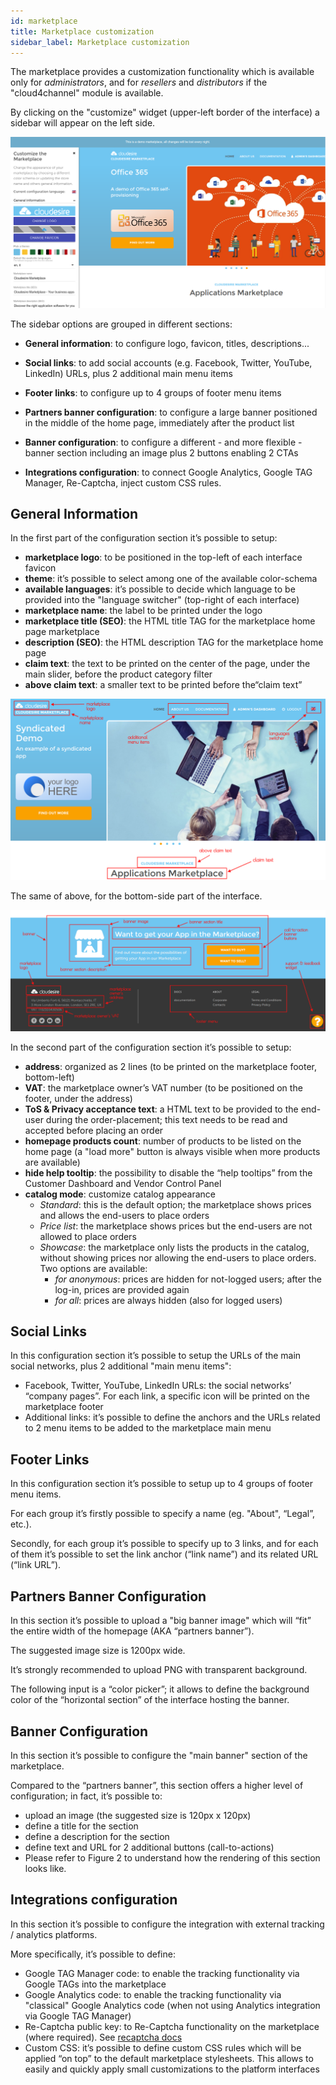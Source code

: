 ```yaml
---
id: marketplace
title: Marketplace customization
sidebar_label: Marketplace customization
---
```


The marketplace provides a customization functionality which is
available only for *administrators*, and for *resellers* and
*distributors* if the "cloud4channel" module is available.

By clicking on the "customize" widget (upper-left border of the interface) a
sidebar will appear on the left side.

![image alt text](assets/marketplace/image_0.png)

The sidebar options are grouped in different sections:

* **General information**: to configure logo, favicon, titles, descriptions...

* **Social links**: to add social accounts (e.g. Facebook, Twitter, YouTube,
  LinkedIn) URLs, plus 2 additional main menu items

* **Footer links**: to configure up to 4 groups of footer menu items

* **Partners banner configuration**: to configure a large banner positioned in
  the middle of the home page, immediately after the product list

* **Banner configuration**: to configure a different - and more flexible -
  banner section including an image plus 2 buttons enabling 2 CTAs

* **Integrations configuration**: to connect Google Analytics, Google TAG
  Manager, Re-Captcha, inject custom CSS rules.

## General Information

In the first part of the configuration section it’s  possible to setup:

* **marketplace logo**: to be positioned in the top-left of each interface
  favicon
* **theme**: it’s possible to select among one of the available color-schema
* **available languages**: it’s possible to decide which language to be provided
  into the "language switcher" (top-right of each interface)
* **marketplace name**: the label to be printed under the logo
* **marketplace title (SEO)**: the HTML title TAG for the marketplace home page
  marketplace
* **description (SEO)**: the HTML description TAG for the marketplace home page
* **claim text**:  the text to be printed on the center of the page, under the
  main slider, before the product category filter
* **above claim text**: a smaller text to be printed before the“claim text”

![image alt text](assets/marketplace/image_1.png)

The same of above, for the bottom-side part of the interface.

![image alt text](assets/marketplace/image_2.png)

In the second part of the configuration section it’s possible to setup:

* **address**: organized as 2 lines (to be printed on the marketplace footer,
  bottom-left)
* **VAT**: the marketplace owner’s VAT number (to be positioned on the footer, under
  the address)
* **ToS & Privacy acceptance text**: a HTML text to be provided to the end-user
  during the order-placement; this text needs to be read and accepted before
  placing an order
* **homepage products count**: number of products to be listed on the home page (a
  "load more" button is always visible when more products are available)
* **hide help tooltip**: the possibility to disable the “help tooltips” from the
  Customer Dashboard and Vendor Control Panel
* **catalog mode**: customize catalog appearance
  * *Standard*: this is the default option; the marketplace shows prices  and
    allows the end-users to place orders
  * *Price list*: the marketplace shows prices but the end-users are not allowed
    to place orders
  * *Showcase*: the marketplace only lists the products in the catalog, without
    showing prices nor allowing the end-users to place orders. Two options are
    available:
     * *for anonymous*: prices are hidden for not-logged users; after the 
       log-in, prices are provided again
     * *for all*: prices are always hidden (also for logged users)

## Social Links

In this configuration section it’s possible to setup the URLs of the main social
networks, plus 2 additional "main menu items":

* Facebook, Twitter, YouTube, LinkedIn URLs: the social networks’ “company
  pages”. For each link, a specific icon will be printed on the marketplace
  footer
* Additional links: it’s possible to define the anchors and the URLs related to
  2 menu items to be added to the marketplace main menu

## Footer Links

In this configuration section it’s possible to setup up to 4 groups of footer menu items.

For each group it’s firstly possible to specify a name (eg. "About", “Legal”, etc.).

Secondly, for each group it’s possible to specify up to 3 links, and for each of
them it’s possible to set the link anchor (“link name”) and its related URL
(“link URL”).

## Partners Banner Configuration

In this section it’s possible to upload a "big banner image" which will “fit”
the entire width of the homepage (AKA “partners banner”).

The suggested image size is 1200px wide.

It’s strongly recommended to upload PNG with transparent background.

The following input is a “color picker”; it allows to define the background color of the “horizontal section” of the interface hosting the banner.

## Banner Configuration

In this section it’s possible to configure the "main banner" section of the
marketplace.

Compared to the “partners banner”, this section offers a higher level of
configuration; in fact, it’s possible to:

* upload an image (the suggested size is 120px x 120px)
* define a title for the section
* define a description for the section
* define text and URL  for 2 additional buttons (call-to-actions)
* Please refer to Figure 2 to understand how the rendering of this section looks like.

## Integrations configuration

In this section it’s possible to configure the integration with external
tracking / analytics platforms.

More specifically, it’s possible to define:

* Google TAG Manager code: to enable the tracking functionality via Google TAGs
  into the marketplace
* Google Analytics code: to enable the tracking functionality via "classical"
  Google Analytics code (when not using Analytics integration via Google TAG
  Manager)
* Re-Captcha public key: to Re-Captcha functionality  on the marketplace (where
  required). See [recaptcha docs](https://www.google.com/recaptcha/intro/v3.html)
* Custom CSS: it’s possible to define custom CSS rules which will be applied “on
  top” to the default marketplace stylesheets. This allows to easily and quickly
  apply small customizations to the platform interfaces
